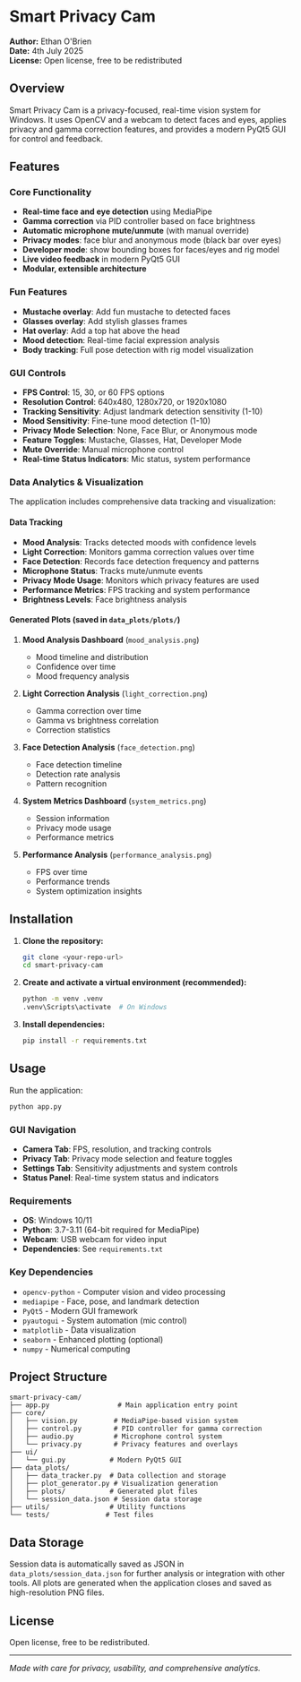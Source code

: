 # Smart Privacy Cam

**Author:** Ethan O'Brien  
**Date:** 4th July 2025  
**License:** Open license, free to be redistributed

## Overview
Smart Privacy Cam is a privacy-focused, real-time vision system for Windows. It uses OpenCV and a webcam to detect faces and eyes, applies privacy and gamma correction features, and provides a modern PyQt5 GUI for control and feedback.

## Features

### Core Functionality
- **Real-time face and eye detection** using MediaPipe
- **Gamma correction** via PID controller based on face brightness
- **Automatic microphone mute/unmute** (with manual override)
- **Privacy modes**: face blur and anonymous mode (black bar over eyes)
- **Developer mode**: show bounding boxes for faces/eyes and rig model
- **Live video feedback** in modern PyQt5 GUI
- **Modular, extensible architecture**

### Fun Features
- **Mustache overlay**: Add fun mustache to detected faces
- **Glasses overlay**: Add stylish glasses frames
- **Hat overlay**: Add a top hat above the head
- **Mood detection**: Real-time facial expression analysis
- **Body tracking**: Full pose detection with rig model visualization

### GUI Controls
- **FPS Control**: 15, 30, or 60 FPS options
- **Resolution Control**: 640x480, 1280x720, or 1920x1080
- **Tracking Sensitivity**: Adjust landmark detection sensitivity (1-10)
- **Mood Sensitivity**: Fine-tune mood detection (1-10)
- **Privacy Mode Selection**: None, Face Blur, or Anonymous mode
- **Feature Toggles**: Mustache, Glasses, Hat, Developer Mode
- **Mute Override**: Manual microphone control
- **Real-time Status Indicators**: Mic status, system performance

### Data Analytics & Visualization
The application includes comprehensive data tracking and visualization:

#### Data Tracking
- **Mood Analysis**: Tracks detected moods with confidence levels
- **Light Correction**: Monitors gamma correction values over time
- **Face Detection**: Records face detection frequency and patterns
- **Microphone Status**: Tracks mute/unmute events
- **Privacy Mode Usage**: Monitors which privacy features are used
- **Performance Metrics**: FPS tracking and system performance
- **Brightness Levels**: Face brightness analysis

#### Generated Plots (saved in `data_plots/plots/`)
1. **Mood Analysis Dashboard** (`mood_analysis.png`)
   - Mood timeline and distribution
   - Confidence over time
   - Mood frequency analysis

2. **Light Correction Analysis** (`light_correction.png`)
   - Gamma correction over time
   - Gamma vs brightness correlation
   - Correction statistics

3. **Face Detection Analysis** (`face_detection.png`)
   - Face detection timeline
   - Detection rate analysis
   - Pattern recognition

4. **System Metrics Dashboard** (`system_metrics.png`)
   - Session information
   - Privacy mode usage
   - Performance metrics

5. **Performance Analysis** (`performance_analysis.png`)
   - FPS over time
   - Performance trends
   - System optimization insights

## Installation
1. **Clone the repository:**
   ```sh
   git clone <your-repo-url>
   cd smart-privacy-cam
   ```
2. **Create and activate a virtual environment (recommended):**
   ```sh
   python -m venv .venv
   .venv\Scripts\activate  # On Windows
   ```
3. **Install dependencies:**
   ```sh
   pip install -r requirements.txt
   ```

## Usage
Run the application:
```sh
python app.py
```

### GUI Navigation
- **Camera Tab**: FPS, resolution, and tracking controls
- **Privacy Tab**: Privacy mode selection and feature toggles
- **Settings Tab**: Sensitivity adjustments and system controls
- **Status Panel**: Real-time system status and indicators

### Requirements
- **OS**: Windows 10/11
- **Python**: 3.7-3.11 (64-bit required for MediaPipe)
- **Webcam**: USB webcam for video input
- **Dependencies**: See `requirements.txt`

### Key Dependencies
- `opencv-python` - Computer vision and video processing
- `mediapipe` - Face, pose, and landmark detection
- `PyQt5` - Modern GUI framework
- `pyautogui` - System automation (mic control)
- `matplotlib` - Data visualization
- `seaborn` - Enhanced plotting (optional)
- `numpy` - Numerical computing

## Project Structure
```
smart-privacy-cam/
├── app.py                 # Main application entry point
├── core/
│   ├── vision.py         # MediaPipe-based vision system
│   ├── control.py        # PID controller for gamma correction
│   ├── audio.py          # Microphone control system
│   └── privacy.py        # Privacy features and overlays
├── ui/
│   └── gui.py           # Modern PyQt5 GUI
├── data_plots/
│   ├── data_tracker.py  # Data collection and storage
│   ├── plot_generator.py # Visualization generation
│   ├── plots/           # Generated plot files
│   └── session_data.json # Session data storage
├── utils/               # Utility functions
└── tests/              # Test files
```

## Data Storage
Session data is automatically saved as JSON in `data_plots/session_data.json` for further analysis or integration with other tools. All plots are generated when the application closes and saved as high-resolution PNG files.

## License
Open license, free to be redistributed.

---
*Made with care for privacy, usability, and comprehensive analytics.* 
